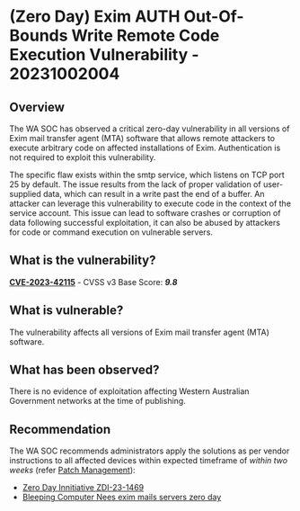 # (Zero Day) Exim AUTH Out-Of-Bounds Write Remote Code Execution Vulnerability - 20231002004

## Overview

The WA SOC has observed a critical zero-day vulnerability in all versions of Exim mail transfer agent (MTA) software that allows remote attackers to execute arbitrary code on affected installations of Exim. Authentication is not required to exploit this vulnerability.

The specific flaw exists within the smtp service, which listens on TCP port 25 by default. The issue results from the lack of proper validation of user-supplied data, which can result in a write past the end of a buffer. An attacker can leverage this vulnerability to execute code in the context of the service account. This issue can lead to software crashes or corruption of data following successful exploitation, it can also be abused by attackers for code or command execution on vulnerable servers.

## What is the vulnerability?

[**CVE-2023-42115**](https://nvd.nist.gov/vuln/detail/CVE-2023-42115) - CVSS v3 Base Score: ***9.8***

## What is vulnerable?

The vulnerability affects all versions of Exim mail transfer agent (MTA) software.

## What has been observed?

There is no evidence of exploitation affecting Western Australian Government networks at the time of publishing.

## Recommendation

The WA SOC recommends administrators apply the solutions as per vendor instructions to all affected devices within expected timeframe of *within two weeks* (refer [Patch Management](../guidelines/patch-management.md)):

- [Zero Day Innitiative ZDI-23-1469](https://www.zerodayinitiative.com/advisories/ZDI-23-1469/)
- [Bleeping Computer Nees exim mails servers zero day](https://www.bleepingcomputer.com/news/security/millions-of-exim-mail-servers-exposed-to-zero-day-rce-attacks/)



